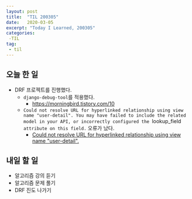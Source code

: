 ```yaml
---
layout: post
title:  "TIL 200305"
date:   2020-03-05
excerpt: "Today I Learned, 200305"
categories: 
 -TIL
tag:
 - til
---
```

## 오늘 한 일

* DRF 프로젝트를 진행했다.
    * `django-debug-tool`를 적용했다.
        * https://morningbird.tistory.com/10
    * `Could not resolve URL for hyperlinked relationship using view name "user-detail". You may have failed to include the related model in your API, or incorrectly configured the `lookup_field` attribute on this field.` 오류가 났다.
        * [Could not resolve URL for hyperlinked relationship using view name "user-detail".](./2020-03-05-django-err-200305.md)


## 내일 할 일

* 알고리즘 강의 듣기
* 알고리즘 문제 풀기
* DRF 진도 나가기